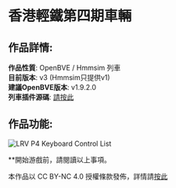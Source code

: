 # 香港輕鐵第四期車輛
## 作品詳情:  
**作品性質**: OpenBVE / Hmmsim 列車  
**目前版本**: v3 (Hmmsim只提供v1)  
**建議OpenBVE版本**: v1.9.2.0  
**列車插件源碼**: [請按此](https://github.com/HKTSS/TSS_LRV)

## 作品功能:  
![LRV P4 Keyboard Control List](https://github.com/HKTSS/LRV-P4/assets/28094366/02af44e1-f270-43f8-8caa-cceb74a9fd68)

**開始游戲前，請閱讀以上事項。  

本作品以 CC BY-NC 4.0 授權條款發佈，詳情請[按此](https://creativecommons.org/licenses/by-nc/4.0)
